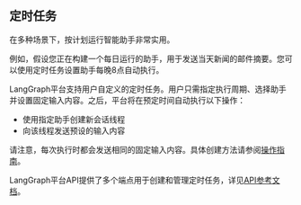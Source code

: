## 定时任务

在多种场景下，按计划运行智能助手非常实用。

例如，假设您正在构建一个每日运行的助手，用于发送当天新闻的邮件摘要。您可以使用定时任务设置助手每晚8点自动执行。

LangGraph平台支持用户自定义的定时任务。用户只需指定执行周期、选择助手并设置固定输入内容。之后，平台将在预定时间自动执行以下操作：

- 使用指定助手创建新会话线程
- 向该线程发送预设的输入内容

请注意，每次执行时都会发送相同的固定输入内容。具体创建方法请参阅[操作指南](../../cloud/how-tos/cron_jobs.md)。

LangGraph平台API提供了多个端点用于创建和管理定时任务，详见[API参考文档](../../cloud/reference/api/api_ref.html#tag/runscreate/POST/threads/{thread_id}/runs/crons)。